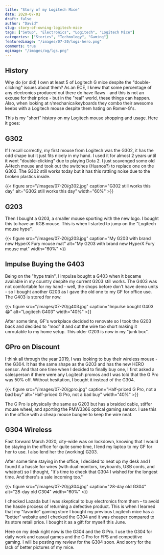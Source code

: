 ```yaml
---
title: "Story of my Logitech Mice"
date: 2020-07-01
draft: false
author: "David"
slug: story-of-owning-logitech-mice
tags: ["Setup", "Electronics", "Logitech", "Logitech Mice"]
categories: ["Stories", "Technology", "Gaming"]
featuredimage: "/images/07-20/logi-hero.png"
comments: true
ogimage: "/images/og/lgs.png"
---
```


## History

Why do (or did) I own at least 5 of Logitech G mice despite the "double-clicking" issues about them? As an ECE, I knew that some percentage of any electronics produced out there do have flaws - and this is not an excuse for their price - but in the "real" world, these things can happen. Also, when looking at r/mechanicalkeyboards they combo their awesome keebs with a Logitech mouse despite them hating on Romer-G's.

This is my "short" history on my Logitech mouse shopping and usage. Here it goes:

## G302

If I recall correctly, my first mouse from Logitech was the G302, it has the odd shape but it just fits nicely in my hand. I used it for almost 2 years until it went "double-clicking" due to playing Dota 2. I just scavenged some old A4tech mouse and took out the switches (Huanos?) to replace one on the G302. The G302 still works today but it has this rattling noise due to the broken plastics inside.

{{< figure src="/images/07-20/g302.jpg" caption="G302 still works this day" alt="G302 still works this day" width="60%" >}}

## G203

Then I bought a G203, a smaller mouse sporting with the new logo. I bought this to have an RGB mouse. This is when I started to jump on the "Logitech mouse hype".

{{< figure src="/images/07-20/g203.jpg" caption="My G203 with brand new HyperX Fury mouse mat" alt="My G203 with brand new HyperX Fury mouse mat" width="60%" >}}

## Impulse Buying the G403

Being on the "hype train", I impulse bought a G403 when it became available in my country despite my current G203 still works. The G403 was not comfortable for my hand - well, the shops before don't have demo units - so I bought another G203 as I gave the old one to my GF for office use. The G403 is stored for now.

{{< figure src="/images/07-20/g403.jpg" caption="Impulse bought G403 😂" alt="Logitech G403" width="40%" >}}

After some time, GF's workplace decided to renovate so I took the G203 back and decided to "mod" it and cut the wire too short making it unroutable to my home setup. This older G203 is now in my "junk box".

## GPro on Discount

I think all through the year 2019, I was looking to buy their wireless mouse - the G304. It has the same shape as the G203 and has the new HERO sensor. And that one time when I decided to finally buy one, I first asked a salesperson if there were any Logitech promos and I was told that the G Pro was 50% off. Without hesitation, I bought it instead of the G304.

{{< figure src="/images/07-20/gpro.jpg" caption="Half-priced G Pro, not a bad buy" alt="Half-priced G Pro, not a bad buy" width="40%" >}}

The G Pro is physically the same as G203 but has a braided cable, stiffer mouse wheel, and sporting the PMW3366 optical gaming sensor. I use this in the office with a cheap mouse bungee to keep the wire neat.

## G304 Wireless

Fast forward March 2020, city-wide was on lockdown, knowing that I would be staying in the office for quite some time, I lend my laptop to my GF for her to use. I also lend her the (working) G203.

After some time staying in the office, I decided to neat up my desk and I found it a hassle for wires (with dual monitors, keyboards, USB cords, and whatnot) so I thought, "It's time to check that G304 I wished for the longest time. And there's a sale incoming too."

{{< figure src="/images/07-20/g304.jpg" caption="28-day old G304" alt="28-day old G304" width="60%" >}}

I checked Lazada but I was skeptical to buy electronics from them – to avoid the hassle process of returning a defective product. This is when I learned that my "favorite" gaming store I bought my previous Logitech mice has a "better" website and I checked the G304 and it was cheaper compared to its store retail price. I bought it as a gift for myself this June.

Here on my desk right now is the G304 and the G Pro. I use the G304 for daily work and casual games and the G Pro for FPS and competitive gaming. I will be posting my review for the G304 soon. And sorry for the lack of better pictures of my mice.
